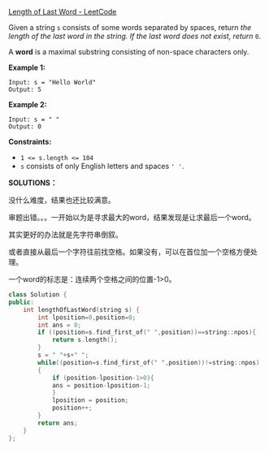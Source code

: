 [Length of Last Word - LeetCode](https://leetcode.com/problems/length-of-last-word/)

Given a string `s` consists of some words separated by spaces, return *the length of the last word in the string. If the last word does not exist, return* `0`.

A **word** is a maximal substring consisting of non-space characters only.

 

**Example 1:**

```
Input: s = "Hello World"
Output: 5
```

**Example 2:**

```
Input: s = " "
Output: 0
```

 

**Constraints:**

- `1 <= s.length <= 104`
- `s` consists of only English letters and spaces `' '`.

**SOLUTIONS：**

没什么难度，结果也还比较满意。

审题出错。。。一开始以为是寻求最大的word，结果发现是让求最后一个word。

其实更好的办法就是先字符串倒叙。

或者直接从最后一个字符往前找空格。如果没有，可以在首位加一个空格方便处理。

一个word的标志是：连续两个空格之间的位置-1>0。

```c++
class Solution {
public:
    int lengthOfLastWord(string s) {
        int lposition=0,position=0;
        int ans = 0;
        if ((position=s.find_first_of(" ",position))==string::npos){
            return s.length();
        }
        s = " "+s+" ";
        while((position=s.find_first_of(" ",position))!=string::npos)
        {
            if (position-lposition-1>0){
            ans = position-lposition-1;
            }
            lposition = position;
            position++;
        }
        return ans;
    }
};
```


